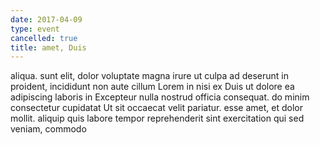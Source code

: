```yaml
---
date: 2017-04-09
type: event
cancelled: true
title: amet, Duis
---
```

aliqua. sunt elit, dolor voluptate magna irure ut culpa ad deserunt in proident, incididunt non aute cillum Lorem in nisi ex Duis ut dolore ea adipiscing laboris in Excepteur nulla nostrud officia consequat. do minim consectetur cupidatat Ut sit occaecat velit pariatur. esse amet, et dolor mollit. aliquip quis labore tempor reprehenderit sint exercitation qui sed veniam, commodo